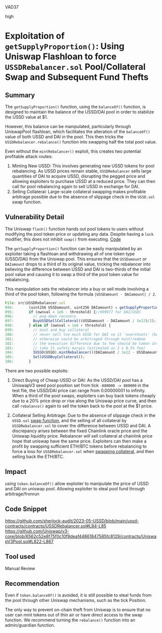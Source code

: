 VAD37

high

# Exploitation of `getSupplyProportion()`: Using Uniswap Flashloan to force `USSDRebalancer.sol` Pool/Collateral Swap and Subsequent Fund Thefts


## Summary

The `getSupplyProportion()` function, using the `balanceOf()` function, is designed to maintain the balance of the USSD/DAI pool in order to stabilize the USSD value at $1.

However, this balance can be manipulated, particularly through UniswapPool flashloan, which facilitates the alteration of the `balanceOf()` value of both USSD and DAI in the pool. This then tricks the `USSDRebalancer.rebalance()` function into swapping half the total pool value.

Even without the `mintRebalancer()` exploit, this creates two potential profitable attack routes:

1. Minting New USSD: This involves generating new USSD tokens for pool rebalancing. As USSD prices remain stable, `USSDRebalancer` sells large quantities of DAI to acquire USSD, disrupting the pegged price and allowing exploiters to purchase USSD at a reduced price. They can then call for pool rebalancing again to sell USSD in exchange for DAI.
2. Selling Collateral: Large-scale collateral swapping makes profitable arbitrage possible due to the absence of slippage check in the `USSD.sol` swap function.

## Vulnerability Detail

The Uniswap `flash()` function hands out pool tokens to users without modifying the pool token price or updating any data. Despite having a `lock` modifier, this does not inhibit `swap()` from executing. [Code](https://github.com/Uniswap/v3-core/blob/6562c52e8f75f0c10f9deaf44861847585fc8129/contracts/UniswapV3Pool.sol#L822-L827)

The `getSupplyProportion()` function can be easily manipulated by an exploiter taking a flashloan and withdrawing all of one token type (USSD/DAI) from the Uniswap pool. This ensures that the `USSDamount` or `DAIamount` drops to a third of its original value, tricking the rebalancer into believing the difference between USSD and DAI is two-thirds of the initial pool value and causing it to swap a third of the pool token value for rebalancing.

This manipulation sets the rebalancer into a buy or sell mode involving a third of the pool token, following the formula `|USSDamount - DAIamount| / 2`.

```js
File: src\USSDRebalancer.sol
094:       (uint256 USSDamount, uint256 DAIamount) = getSupplyProportion(); //@audit USSDamount or DAIamount can be 0
095:       if (ownval < 1e6 - threshold) {//999977 for DAI/USDC
096:         // peg-down recovery
097:         BuyUSSDSellCollateral((USSDamount - DAIamount / 1e12)/2);
098:       } else if (ownval > 1e6 + threshold) {
099:         // mint and buy collateral
100:         // never sell too much USSD for DAI so it 'overshoots' (becomes more in quantity than DAI on the pool)
101:         // otherwise could be arbitraged through mint/redeem
102:         // the execution difference due to fee should be taken into accounting too
103:         // take 1% safety margin (estimated as 2 x 0.5% fee)
104:         IUSSD(USSD).mintRebalancer(((DAIamount / 1e12 - USSDamount)/2) * 99 / 100); // mint ourselves amount till balance recover
105:         SellUSSDBuyCollateral();
106:       }
```

There are two possible exploits:

1. Direct Buying of Cheap USSD or DAI: As the USSD/DAI pool has a UniswapV3 seed pool position set from tick `-880000 -> 880000` in the test file, the USSD/DAI price can range from 0.00000001 to infinity. When a third of the pool swaps, exploiters can buy back tokens cheaply due to a 20% price drop or rise along the Uniswap price curve, and then call `rebalance()` again to sell the token back to the pool at the $1 price.

2. Collateral Selling Arbitrage: Due to the absence of slippage check in the `USSD.sol` [swap function](https://github.com/sherlock-audit/2023-05-USSD/blob/main/ussd-contracts/contracts/USSD.sol#L237), and the selling of all collateral by `USSDRebalancer.sol` to cover the difference between USSD and DAI. A discrepancy arises between the fixed Chainlink oracle price and the Uniswap liquidity price. Rebalancer will sell collateral at chainlink price hope that uniswap have the same price. Exploiters can then make a profit by swapping sufficient ETH/BTC tokens before rebalancing to force a loss for `USSDRebalancer.sol` when [swapping collateral](https://github.com/sherlock-audit/2023-05-USSD/blob/main/ussd-contracts/contracts/USSDRebalancer.sol#L122), and then selling back the ETH/BTC.

## Impact

using `token.balanceOf()` allow exploiter to manipulate the price of USSD and DAI on uniswap pool.
Allowing exploiter to steal pool fund through arbitrage/fronrun

## Code Snippet

<https://github.com/sherlock-audit/2023-05-USSD/blob/main/ussd-contracts/contracts/USSDRebalancer.sol#L84-L85>
<https://github.com/Uniswap/v3-core/blob/6562c52e8f75f0c10f9deaf44861847585fc8129/contracts/UniswapV3Pool.sol#L822-L867>

## Tool used

Manual Review

## Recommendation

Even if `token.balanceOf()` is avoided, it is still possible to steal funds from the pool through other Uniswap mechanisms, such as the tick Position.

The only way to prevent on-chain theft from Uniswap is to ensure that no user can mint tokens out of thin air or have direct access to the swap function. We recommend turning the `rebalance()` function into an admin/guardian function.
